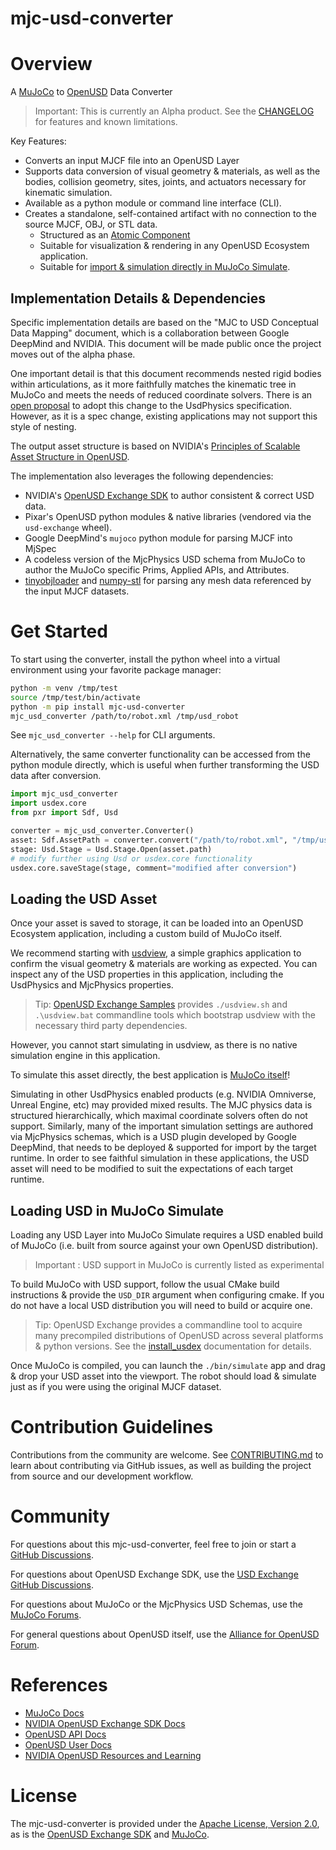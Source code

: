 # mjc-usd-converter

# Overview

A [MuJoCo](https://mujoco.org) to [OpenUSD](https://openusd.org) Data Converter

> Important: This is currently an Alpha product. See the [CHANGELOG](./CHANGELOG.md) for features and known limitations.

Key Features:
- Converts an input MJCF file into an OpenUSD Layer
- Supports data conversion of visual geometry & materials, as well as the bodies, collision geometry, sites, joints, and actuators necessary for kinematic simulation.
- Available as a python module or command line interface (CLI).
- Creates a standalone, self-contained artifact with no connection to the source MJCF, OBJ, or STL data.
  - Structured as an [Atomic Component](https://docs.omniverse.nvidia.com/usd/latest/learn-openusd/independent/asset-structure-principles.html#atomic-model-structure-flowerpot)
  - Suitable for visualization & rendering in any OpenUSD Ecosystem application.
  - Suitable for [import & simulation directly in MuJoCo Simulate](#loading-usd-in-mujoco-simulate).

## Implementation Details & Dependencies

Specific implementation details are based on the "MJC to USD Conceptual Data Mapping" document, which is a collaboration between Google DeepMind and NVIDIA. This document will be made public once the project moves out of the alpha phase.

One important detail is that this document recommends nested rigid bodies within articulations, as it more faithfully matches the kinematic tree in MuJoCo and meets the needs of reduced coordinate solvers. There is an [open proposal](https://github.com/PixarAnimationStudios/OpenUSD-proposals/pull/82) to adopt this change to the UsdPhysics specification. However, as it is a spec change, existing applications may not support this style of nesting.

The output asset structure is based on NVIDIA's [Principles of Scalable Asset Structure in OpenUSD](https://docs.omniverse.nvidia.com/usd/latest/learn-openusd/independent/asset-structure-principles.html).

The implementation also leverages the following dependencies:
- NVIDIA's [OpenUSD Exchange SDK](https://docs.omniverse.nvidia.com/usd/code-docs/usd-exchange-sdk/latest/index.html) to author consistent & correct USD data.
- Pixar's OpenUSD python modules & native libraries (vendored via the `usd-exchange` wheel).
- Google DeepMind's `mujoco` python module for parsing MJCF into MjSpec
- A codeless version of the MjcPhysics USD schema from MuJoCo to author the MuJoCo specific Prims, Applied APIs, and Attributes.
- [tinyobjloader](https://github.com/tinyobjloader/tinyobjloader) and [numpy-stl](https://numpy-stl.readthedocs.io) for parsing any mesh data referenced by the input MJCF datasets.

# Get Started

To start using the converter, install the python wheel into a virtual environment using your favorite package manager:

```bash
python -m venv /tmp/test
source /tmp/test/bin/activate
python -m pip install mjc-usd-converter
mjc_usd_converter /path/to/robot.xml /tmp/usd_robot
```

See `mjc_usd_converter --help` for CLI arguments.

Alternatively, the same converter functionality can be accessed from the python module directly, which is useful when further transforming the USD data after conversion.

```python
import mjc_usd_converter
import usdex.core
from pxr import Sdf, Usd

converter = mjc_usd_converter.Converter()
asset: Sdf.AssetPath = converter.convert("/path/to/robot.xml", "/tmp/usd_robot")
stage: Usd.Stage = Usd.Stage.Open(asset.path)
# modify further using Usd or usdex.core functionality
usdex.core.saveStage(stage, comment="modified after conversion")
```

## Loading the USD Asset

Once your asset is saved to storage, it can be loaded into an OpenUSD Ecosystem application, including a custom build of MuJoCo itself.

We recommend starting with [usdview](https://docs.omniverse.nvidia.com/usd/latest/usdview/index.html), a simple graphics application to confirm the visual geometry & materials are working as expected. You can inspect any of the USD properties in this application, including the UsdPhysics and MjcPhysics properties.

> Tip: [OpenUSD Exchange Samples](https://github.com/NVIDIA-Omniverse/usd-exchange-samples) provides `./usdview.sh` and `.\usdview.bat` commandline tools which bootstrap usdview with the necessary third party dependencies.

However, you cannot start simulating in usdview, as there is no native simulation engine in this application.

To simulate this asset directly, the best application is [MuJoCo itself](#loading-usd-in-mujoco-simulate)!

Simulating in other UsdPhysics enabled products (e.g. NVIDIA Omniverse, Unreal Engine, etc) may provided mixed results. The MJC physics data is structured hierarchically, which maximal coordinate solvers often do not support. Similarly, many of the important simulation settings are authored via MjcPhysics schemas, which is a USD plugin developed by Google DeepMind, that needs to be deployed & supported for import by the target runtime. In order to see faithful simulation in these applications, the USD asset will need to be modified to suit the expectations of each target runtime.

## Loading USD in MuJoCo Simulate

Loading any USD Layer into MuJoCo Simulate requires a USD enabled build of MuJoCo (i.e. built from source against your own OpenUSD distribution).

> Important : USD support in MuJoCo is currently listed as experimental

To build MuJoCo with USD support, follow the usual CMake build instructions & provide the `USD_DIR` argument when configuring cmake. If you do not have a local USD distribution you will need to build or acquire one.

> Tip: OpenUSD Exchange provides a commandline tool to acquire many precompiled distributions of OpenUSD across several platforms & python versions. See the [install_usdex](https://docs.omniverse.nvidia.com/usd/code-docs/usd-exchange-sdk/latest/docs/devtools.html#install-usdex) documentation for details.

Once MuJoCo is compiled, you can launch the `./bin/simulate` app and drag & drop your USD asset into the viewport. The robot should load & simulate just as if you were using the original MJCF dataset.

# Contribution Guidelines

Contributions from the community are welcome. See [CONTRIBUTING.md](./CONTRIBUTING.md) to learn about contributing via GitHub issues, as well as building the project from source and our development workflow.

# Community

For questions about this mjc-usd-converter, feel free to join or start a [GitHub Discussions](https://github.com/NVIDIA-Omniverse/mjc-usd-converter/discussions).

For questions about OpenUSD Exchange SDK, use the [USD Exchange GitHub Discussions](https://github.com/NVIDIA-Omniverse/usd-exchange/discussions).

For questions about MuJoCo or the MjcPhysics USD Schemas, use the [MuJoCo Forums](https://github.com/google-deepmind/mujoco/discussions/categories/asking-for-help).

For general questions about OpenUSD itself, use the [Alliance for OpenUSD Forum](https://forum.aousd.org).

# References

- [MuJoCo Docs](https://mujoco.readthedocs.io/en/stable/overview.html)
- [NVIDIA OpenUSD Exchange SDK Docs](https://docs.omniverse.nvidia.com/usd/code-docs/usd-exchange-sdk)
- [OpenUSD API Docs](https://openusd.org/release/api/index.html)
- [OpenUSD User Docs](https://openusd.org/release/index.html)
- [NVIDIA OpenUSD Resources and Learning](https://developer.nvidia.com/usd)

# License

The mjc-usd-converter is provided under the [Apache License, Version 2.0](https://www.apache.org/licenses/LICENSE-2.0), as is the [OpenUSD Exchange SDK](https://docs.omniverse.nvidia.com/usd/code-docs/usd-exchange-sdk/latest/docs/licenses.html) and [MuJoCo](https://github.com/google-deepmind/mujoco/blob/main/LICENSE).
